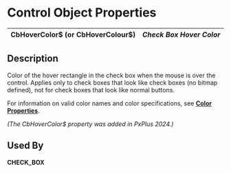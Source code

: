 # Control Object Properties

**CbHoverColor$ (or CbHoverColour$)** |  **_Check Box Hover Color_**  
---|---  
  
## Description

Color of the hover rectangle in the check box when the mouse is over the control. Applies only to check boxes that look like check boxes (no bitmap defined), not for check boxes that look like normal buttons.

For information on valid color names and color specifications, see [**Color Properties**](../control_object_properties/colour_properties.md).

_(The CbHoverColor$ property was added in PxPlus 2024.)_

## Used By

**CHECK_BOX**
